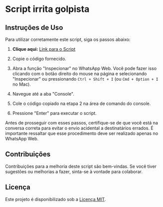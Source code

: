 # Script irrita golpista

## Instruções de Uso

Para utilizar corretamente este script, siga os passos abaixo:

1.  **Clique aqui:** [Link para o Script](https://github.com/lucaskawatoko/envia_messagem_whatszapp/blob/main/enviar_message.js)

2. Copie o código fornecido.

3. Abra a função "Inspecionar" no WhatsApp Web. Você pode fazer isso clicando com o botão direito do mouse na página e selecionando "Inspecionar" ou pressionando `Ctrl + Shift + I` (ou `Cmd + Option + I` no Mac).

4. Navegue até a aba "Console".

5. Cole o código copiado na etapa 2 na área de comando do console.

6. Pressione "Enter" para executar o script.

Antes de prosseguir com esses passos, certifique-se de que você está na conversa correta para evitar o envio acidental a destinatários errados. É importante ressaltar que esse procedimento deve ser realizado apenas no WhatsApp Web.

## Contribuições

Contribuições para a melhoria deste script são bem-vindas. Se você tiver sugestões ou melhorias a fazer, sinta-se à vontade para colaborar.

## Licença

Este projeto é disponibilizado sob a [Licença MIT](LICENSE).
